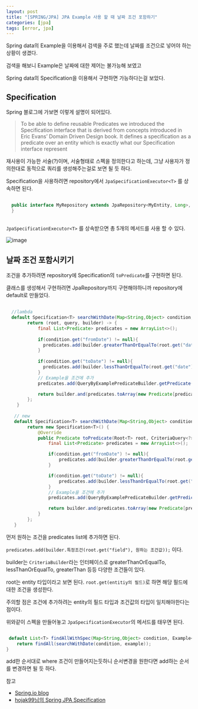 ```yaml
---
layout: post
title: "[SPRING/JPA] JPA Example 사용 할 때 날짜 조건 포함하기"
categories: [jpa]
tags: [error, jpa]
---
```



Spring data의 Example을 이용해서 검색을 주로 했는데 날짜를 조건으로 넣어야 하는 상황이 생겼다.

검색을 해보니 Example은 날짜에 대한 제어는 불가능해 보였고

Spring data의 Specification을 이용해서 구현하면 가능하다는걸 보았다.


## Specification

Spring 블로그에 가보면 이렇게 설명이 되어있다.

> To be able to define reusable Predicates we introduced the Specification interface that is derived from concepts introduced in Eric Evans’ Domain Driven Design book. It defines a specification as a predicate over an entity which is exactly what our Specification interface represent


재사용이 가능한 서술(?)이며, 서술형태로 스펙을 정의한다고 하는데, 그냥 사용자가 정의한대로 동적으로 쿼리를 생성해주는걸로 보면 될 듯 하다.

Specification을 사용하려면 repository에서 `JpaSpecificationExecutor<T>` 를 상속하면 된다.
  
  
```java 
  
  public interface MyRepository extends JpaRepository<MyEntity, Long>, JpaSpecificationExecutor<MyEntity>{
  }
  
```  
  
`JpaSpecificationExecutor<T>` 를 상속받으면 총 5개의 메서드를 사용 할 수 있다.
  
![image](https://user-images.githubusercontent.com/29051992/145795405-2c818bfb-e8bd-44b5-b632-be27c721caa4.png)
  

## 날짜 조건 포함시키기  
  
조건을 추가하려면 repository에 Specification<T>의 `toPredicate`를 구현하면 된다.
 
클래스를 생성해서 구현하려면 JpaRepository까지 구현해야하니까 repository에 default로 만들었다.  
  
```java
  
  //lambda
  default Specification<T> searchWithDate(Map<String,Object> condition, Example<T> example){
        return (root, query, builder) -> {
            final List<Predicate> predicates = new ArrayList<>();
            
            if(condition.get("fromDate") != null){
              predicates.add(builder.greaterThanOrEqualTo(root.get("date"), condition.get("fromDate")));
            }
  
            if(condition.get("toDate") != null){
              predicates.add(builder.lessThanOrEqualTo(root.get("date"), condition.get("toDate")));
            }
            // Example을 조건에 추가
            predicates.add(QueryByExamplePredicateBuilder.getPredicate(root, builder, example));

            return builder.and(predicates.toArray(new Predicate[predicates.size()]));
        };
    }
  
   // new 
   default Specification<T> searchWithDate(Map<String,Object> condition, Example<T> example){
        return new Specification<T>() {
            @Override
            public Predicate toPredicate(Root<T> root, CriteriaQuery<?> query, CriteriaBuilder criteriaBuilder) {
                final List<Predicate> predicates = new ArrayList<>();

                if(condition.get("fromDate") != null){
                    predicates.add(builder.greaterThanOrEqualTo(root.get("date"), condition.get("fromDate")));
                }

                if(condition.get("toDate") != null){
                    predicates.add(builder.lessThanOrEqualTo(root.get("date"), condition.get("toDate")));
                }
                // Example을 조건에 추가
                predicates.add(QueryByExamplePredicateBuilder.getPredicate(root, builder, example));

                return builder.and(predicates.toArray(new Predicate[predicates.size()]));
            }
        };
   }

```  

먼저 원하는 조건을 predicates list에 추가하면 된다.

`predicates.add(builder.특정조건(root.get("field"), 원하는 조건값));` 이다.

builder는 `CriteriaBuilder`라는 인터페이스로 greaterThanOrEqualTo, lessThanOrEqualTo, greaterThan 등등 다양한 조건들이 있다.

root는 entity 타입이라고 보면 된다. `root.get(entitiy의 필드)`로 하면 해당 필드에 대한 조건을 생성한다.

주의할 점은 조건에 추가하려는 entity의 필드 타입과 조건값의 타입이 일치해야한다는 점이다. 

위와같이 스펙을 만들어놓고 `JpaSpecificationExecutor`의 메서드를 태우면 된다.

```java

 default List<T> findAllWithSpec(Map<String,Object> condition, Example<T> example){
    return findAll(searchWithDate(condition, example));
}

```

add한 순서대로 where 조건이 만들어지는듯하니 순서변경을 원한다면 add하는 순서를 변경하면 될 듯 하다.


참고

 - [Spring.io blog](https://spring.io/blog/2011/04/26/advanced-spring-data-jpa-specifications-and-querydsl)
 - [hojak99님의 Spring JPA Specification](https://hojak99.tistory.com/503)

  
  
  
